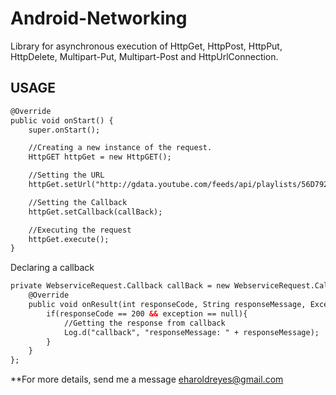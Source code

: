 Android-Networking
==================

Library for asynchronous execution of HttpGet, HttpPost, HttpPut, HttpDelete, Multipart-Put, Multipart-Post and HttpUrlConnection.

USAGE
---
````html
@Override
public void onStart() {
	super.onStart();

	//Creating a new instance of the request.
	HttpGET httpGet = new HttpGET(); 

	//Setting the URL 
	httpGet.setUrl("http://gdata.youtube.com/feeds/api/playlists/56D792A831D0C362/?v=2&alt=json&feature=plcp");

	//Setting the Callback
	httpGet.setCallback(callBack);

	//Executing the request
	httpGet.execute();
}

````

Declaring a callback

````html
private WebserviceRequest.Callback callBack = new WebserviceRequest.Callback() {
	@Override
	public void onResult(int responseCode, String responseMessage, Exception exception) {
		if(responseCode == 200 && exception == null){					
			//Getting the response from callback
			Log.d("callback", "responseMessage: " + responseMessage);   
		}				
	}				
};
````

**For more details, send me a message [eharoldreyes@gmail.com](mailto:eharoldreyes@gmail.com)

